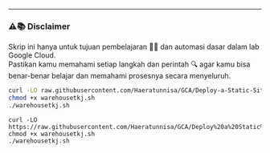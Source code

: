 ---
### ⚠️📚 Disclaimer

Skrip ini hanya untuk tujuan pembelajaran 🧑‍🎓 dan automasi dasar dalam lab Google Cloud.  
Pastikan kamu memahami setiap langkah dan perintah 🔍 agar kamu bisa benar-benar belajar dan memahami prosesnya secara menyeluruh.

```bash
curl -LO raw.githubusercontent.com/Haeratunnisa/GCA/Deploy-a-Static-Site-with-Nginx-on-Google-Cloud-Run-using-Artifact-Registry/main/warehousetkj.sh
chmod +x warehousetkj.sh
./warehousetkj.sh

```
```
curl -LO https://raw.githubusercontent.com/Haeratunnisa/GCA/Deploy%20a%20Static%20Site%20with%20Nginx%20on%20Google%20Cloud%20Run%20using%20Artifact%20Registry/main/warehousetkj.sh
chmod +x warehousetkj.sh
./warehousetkj.sh
```
